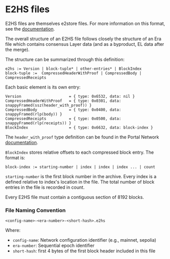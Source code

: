 # E2HS files

 E2HS files are themselves e2store files. For more information on this format,
 see the [documentation](https:github.com/status-im/nimbus-eth2/blob/stable/docs/e2store.md).

 The overall structure of an E2HS file follows closely the structure of an Era file
 which contains consensus Layer data (and as a byproduct, EL data after the merge).

 The structure can be summarized through this definition:

	e2hs := Version | block-tuple* | other-entries* | BlockIndex
	block-tuple :=  CompressedHeaderWithProof | CompressedBody | CompressedReceipts

 Each basic element is its own entry:

	Version                     = { type: 0x6532, data: nil }
	CompressedHeaderWithProof   = { type: 0x0301, data: snappyFramed(ssz(header_with_proof)) }
	CompressedBody              = { type: 0x0400, data: snappyFramed(rlp(body)) }
	CompressedReceipts          = { type: 0x0500, data: snappyFramed(rlp(receipts)) }
	BlockIndex                  = { type: 0x6632, data: block-index }

 The `header_with_proof` type definition can be found in the Portal Network [documentation](https://github.com/ethereum/portal-network-specs/blob/master/history/history-network.md#block-header).

 `BlockIndex` stores relative offsets to each compressed block entry. The
 format is:

	block-index := starting-number | index | index | index ... | count

 `starting-number` is the first block number in the archive. Every index is a
 defined relative to index's location in the file. The total number of block
 entries in the file is recorded in count.

 Every E2HS file must contain a contiguous section of 8192 blocks.

 ### File Naming Convention
 `<config-name>-<era-number>-<short-hash>.e2hs`

 Where:
 - `config-name`: Network configuration identifier (e.g., mainnet, sepolia) 
 - `era-number`: Sequential epoch identifier
 - `short-hash`: first 4 bytes of the first block header included in this file
